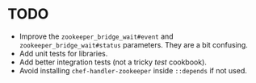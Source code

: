 TODO
====

* Improve the `zookeeper_bridge_wait#event` and `zookeeper_bridge_wait#status` parameters. They are a bit confusing.
* Add unit tests for libraries.
* Add better integration tests (not a tricky *test* cookbook).
* Avoid installing `chef-handler-zookeeper` inside `::depends` if not used.
